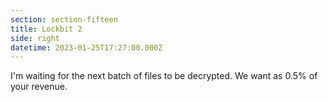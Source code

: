 ```yaml
---
section: section-fifteen
title: Lockbit 2
side: right
datetime: 2023-01-25T17:27:00.000Z
---
```

I'm waiting for the next batch of files to be decrypted. We want as 0.5% of your revenue.
